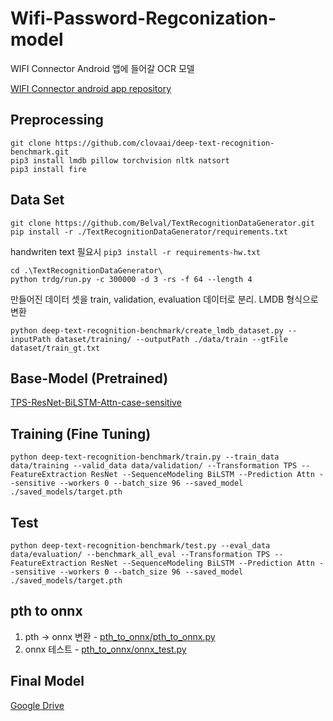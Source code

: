 # Wifi-Password-Regconization-model
WIFI Connector Android 앱에 들어갈 OCR 모델

[WIFI Connector android app repository](https://github.com/kyoutae1234/wifiConnector)

## Preprocessing
``` shell
git clone https://github.com/clovaai/deep-text-recognition-benchmark.git
pip3 install lmdb pillow torchvision nltk natsort
pip3 install fire
```

## Data Set

``` shell
git clone https://github.com/Belval/TextRecognitionDataGenerator.git
pip install -r ./TextRecognitionDataGenerator/requirements.txt
```

handwriten text 필요시
` pip3 install -r requirements-hw.txt ` <br/>

``` shell
cd .\TextRecognitionDataGenerator\
python trdg/run.py -c 300000 -d 3 -rs -f 64 --length 4
```

만들어진 데이터 셋을 train, validation, evaluation 데이터로 분리.
LMDB 형식으로 변환

``` shell
python deep-text-recognition-benchmark/create_lmdb_dataset.py --inputPath dataset/training/ --outputPath ./data/train --gtFile dataset/train_gt.txt
```

## Base-Model (Pretrained)

[TPS-ResNet-BiLSTM-Attn-case-sensitive](https://www.dropbox.com/sh/j3xmli4di1zuv3s/AAArdcPgz7UFxIHUuKNOeKv_a?e=1&dl=0)

## Training (Fine Tuning)
``` shell
python deep-text-recognition-benchmark/train.py --train_data data/training --valid_data data/validation/ --Transformation TPS --FeatureExtraction ResNet --SequenceModeling BiLSTM --Prediction Attn --sensitive --workers 0 --batch_size 96 --saved_model ./saved_models/target.pth
```

## Test
``` shell
python deep-text-recognition-benchmark/test.py --eval_data data/evaluation/ --benchmark_all_eval --Transformation TPS --FeatureExtraction ResNet --SequenceModeling BiLSTM --Prediction Attn --sensitive --workers 0 --batch_size 96 --saved_model ./saved_models/target.pth
```

## pth to onnx
1. pth -> onnx 변환 - [pth_to_onnx/pth_to_onnx.py](./pth_to_onnx/pth_to_onnx.py)
2. onnx 테스트 - [pth_to_onnx/onnx_test.py](./pth_to_onnx/onnx_test.py)

## Final Model
[Google Drive](https://drive.google.com/file/d/1UhUPa-_4R8eeKn1Z0iWjuMo5YEQdmjB9/view?usp=sharing)